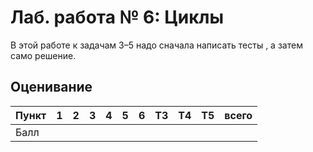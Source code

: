 
# Лаб. работа № 6: Циклы

В этой работе к задачам 3–5 надо сначала написать тесты , а затем само решение.

## Оценивание
|Пункт | 1 | 2 | 3 | 4 | 5 | 6 | T3 | T4 | T5 |**всего** |
|------|---|---|---|---|---|---|----|----|----|----------|
|Балл  |   |   |   |   |   |   |    |    |    |          |
